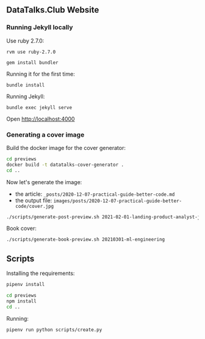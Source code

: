 ## DataTalks.Club Website

### Running Jekyll locally
Use ruby 2.7.0:

```
rvm use ruby-2.7.0

gem install bundler
```

Running it for the first time:

```
bundle install
```

Running Jekyll:

```
bundle exec jekyll serve
```

Open [http://localhost:4000](http://localhost:4000)


### Generating a cover image

Build the docker image for the cover generator:

```bash
cd previews
docker build -t datatalks-cover-generator .
cd ..
```

Now let's generate the image:

* the article: `_posts/2020-12-07-practical-guide-better-code.md`
* the output file: `images/posts/2020-12-07-practical-guide-better-code/cover.jpg`

```bash
./scripts/generate-post-preview.sh 2021-02-01-landing-product-analyst-job
```

Book cover:

```bash
./scripts/generate-book-preview.sh 20210301-ml-engineering
```


## Scripts 

Installing the requirements:

```bash
pipenv install 

cd previews
npm install
cd ..
```

Running:

```bash
pipenv run python scripts/create.py
``` 